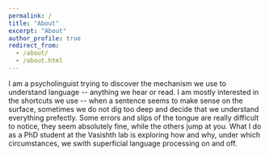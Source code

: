 ```yaml
---
permalink: /
title: "About"
excerpt: "About"
author_profile: true
redirect_from: 
  - /about/
  - /about.html
---
```


I am a psycholinguist trying to discover the mechanism we use to understand language -- anything we hear or read. I am mostly interested in the shortcuts we use -- when a sentence seems to make sense on the surface, sometimes we do not dig too deep and decide that we understand everything prefectly. Some errors and slips of the tongue are really difficult to notice, they seem absolutely fine, while the others jump at you. 
What I do as a PhD student at the Vasishth lab is exploring how and why, under which circumstances, we swith superficial language processing on and off. 
